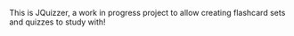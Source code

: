 This is JQuizzer, a work in progress project to allow creating flashcard sets and quizzes to study with! 
